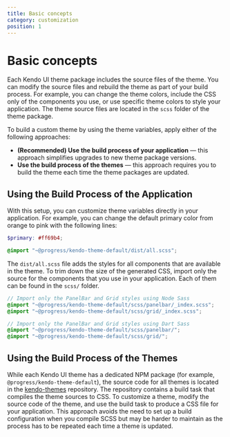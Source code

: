 ```yaml
---
title: Basic concepts
category: customization
position: 1
---
```


# Basic concepts
Each Kendo UI theme package includes the source files of the theme. You can modify the source files and rebuild the theme as part of your build process. For example, you can change the theme colors, include the CSS only of the components you use, or use specific theme colors to style your application. The theme source files are located in the `scss` folder of the theme package.

To build a custom theme by using the theme variables, apply either of the following approaches:

- **(Recommended) Use the build process of your application** — this approach simplifies upgrades to new theme package versions.
- **Use the build process of the themes** — this approach requires you to build the theme each time the theme packages are updated.

## Using the Build Process of the Application
With this setup, you can customize theme variables directly in your application. For example, you can change the default primary color from orange to pink with the following lines:

```scss
$primary: #ff69b4;

@import "~@progress/kendo-theme-default/dist/all.scss";
```

The `dist/all.scss` file adds the styles for all components that are available in the theme. To trim down the size of the generated CSS, import only the source for the components that you use in your application. Each of them can be found in the `scss/` folder.

```scss
// Import only the PanelBar and Grid styles using Node Sass
@import "~@progress/kendo-theme-default/scss/panelbar/_index.scss";
@import "~@progress/kendo-theme-default/scss/grid/_index.scss";

// Import only the PanelBar and Grid styles using Dart Sass
@import "~@progress/kendo-theme-default/scss/panelbar/";
@import "~@progress/kendo-theme-default/scss/grid/";
```

## Using the Build Process of the Themes
While each Kendo UI theme has a dedicated NPM package (for example, `@progress/kendo-theme-default`), the source code for all themes is located in the [kendo-themes](https://github.com/telerik/kendo-themes) repository. The repository contains a build task that compiles the theme sources to CSS. To customize a theme, modify the source code of the theme, and use the build task to produce a CSS file for your application. This approach avoids the need to set up a build configuration when you compile SCSS but may be harder to maintain as the process has to be repeated each time a theme is updated.
